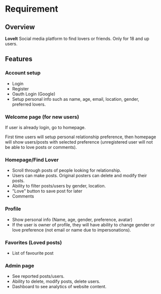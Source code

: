 # Requirement

## Overview
**LoveIt**
Social media platform to find lovers or friends. Only for 18 and up users.

## Features
### Account setup
 - Login
 - Register
 - Oauth Login (Google)
 - Setup personal info such as name, age, email, location, gender, preferred lovers.

### Welcome page (for new users)
If user is already login, go to homepage.

First time users will setup personal relationship preference, then homepage will show users/posts with selected preference (unregistered user will not be able to love posts or comments).

### Homepage/Find Lover
- Scroll through posts of people looking for relationship.
- Users can make posts. Original posters can delete and modify their posts.
- Ability to filter posts/users by gender, location.
- "Love" button to save post for later
- Comments

### Profile
- Show personal info (Name, age, gender, preference, avatar)
- If the user is owner of profile, they will have ability to change gender or love preference (not email or name due to impersonations).

### Favorites (Loved posts)
- List of favourite post

### Admin page
- See reported posts/users.
- Ability to delete, modify posts, delete users.
- Dashboard to see analytics of website content.
